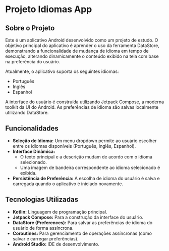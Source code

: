 # Projeto Idiomas App

## Sobre o Projeto

Este é um aplicativo Android desenvolvido como um projeto de estudo. O objetivo principal do aplicativo é aprender o uso da ferramenta DataStore, demonstrando a funcionalidade de mudança de idioma em tempo de execução, alterando dinamicamente o conteúdo exibido na tela com base na preferência do usuário.

Atualmente, o aplicativo suporta os seguintes idiomas:

*   Português
*   Inglês
*   Espanhol

A interface do usuário é construída utilizando Jetpack Compose, a moderna toolkit da UI do Android. As preferências de idioma são salvas localmente utilizando DataStore.

## Funcionalidades

*   **Seleção de Idioma:** Um menu dropdown permite ao usuário escolher entre os idiomas disponíveis (Português, Inglês, Espanhol).
*   **Interface Dinâmica:**
    *   O texto principal e a descrição mudam de acordo com o idioma selecionado.
    *   Uma imagem de bandeira correspondente ao idioma selecionado é exibida.
*   **Persistência de Preferência:** A escolha de idioma do usuário é salva e carregada quando o aplicativo é iniciado novamente.


## Tecnologias Utilizadas

*   **Kotlin:** Linguagem de programação principal.
*   **Jetpack Compose:** Para a construção da interface do usuário.
*   **DataStore (Preferences):** Para salvar as preferências de idioma do usuário de forma assíncrona.
*   **Coroutines:** Para gerenciamento de operações assíncronas (como salvar e carregar preferências).
*   **Android Studio:** IDE de desenvolvimento.